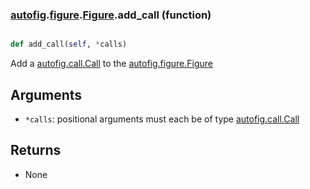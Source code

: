 ### [autofig](autofig.md).[figure](autofig.figure.md).[Figure](autofig.figure.Figure.md).add_call (function)


```py

def add_call(self, *calls)

```



Add a [autofig.call.Call](autofig.call.Call.md) to the [autofig.figure.Figure](autofig.figure.Figure.md)

Arguments
----------
* `*calls`: positional arguments must each be of type [autofig.call.Call](autofig.call.Call.md)

Returns
---------
* None

